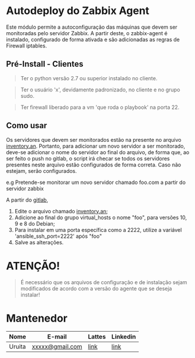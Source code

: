 # Autodeploy do Zabbix Agent

Este módulo permite a autoconfiguração das máquinas que devem ser monitoradas pelo servidor Zabbix. A partir deste, o zabbix-agent é instalado, configurado de forma ativada e são adicionadas as regras de Firewall iptables.

## Pré-Install - Clientes

> Ter o python versão 2.7 ou superior instalado no cliente.

> Ter o usuário 'x', devidamente padronizado, no cliente e no grupo sudo.

> Ter firewall liberado para a vm 'que roda o playbook' na porta 22.

## Como usar

Os servidores que devem ser monitorados estão na presente no arquivo [inventory.an](). Portanto, para adicionar um novo servidor a ser monitorado, deve-se adicionar o nome do servidor ao final do arquivo, de forma que, ao ser feito o push no gitlab, o script irá checar se todos os servidores presentes neste arquivo estão configurados de forma correta. Caso não estejam, serão configurados.

e.g Pretende-se monitorar um novo servidor chamado foo.com a partir do servidor zabbix

A partir do [gitlab](), 
1. Edite o arquivo chamado [inventory.an](); 
2. Adicione ao final do grupo virtual_hosts o nome "foo", para versões 10, 9 e 8 do Debian;
3. Para instalar em uma porta específica como a 2222, utilize a variável 'ansible_ssh_port=2222' após "foo"
4. Salve as alterações.

# ATENÇÃO!
> É necessário  que os arquivos de configuração e de instalação sejam modificados de acordo com a versão do agente que  se deseja instalar!

# Mantenedor

Nome            | E-mail          | Lattes     | Linkedin
--------------- | --------------- | ---------- | ----------
Uruita          | xxxxx@gmail.com | [link]()   | [link]()

